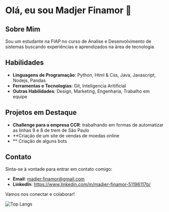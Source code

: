 # Olá, eu sou Madjer Finamor 👋

## Sobre Mim

Sou um estudante na FIAP no curso de Analise e Desenvolvimento de sistemas buscando experiências e aprendizados na área de tecnologia.

## Habilidades

- **Linguagens de Programação**: Python, Html & Css, Java, Javascript, Nodejs, Pandas
- **Ferramentas e Tecnologias**: Git, Inteligencia Aritificial
- **Outras Habilidades**: Design, Marketing, Engenharia, Trabalho em equipe

## Projetos em Destaque

- **Challenge para a empresa CCR**: trabalhando em formas de automatizar as linhas 9 e 8 de trem de São Paulo
- **Criação de um site de vendas de moedas online
- ** Criação de alguns bots


## Contato

Sinta-se à vontade para entrar em contato comigo:

- **Email**: madjer.finamor@gmail.com
- **LinkedIn**: https://www.linkedin.com/in/madjer-finamor-51196117b/

Vamos nos conectar e colaborar!





![Top Langs](https://github-readme-stats-git-masterrstaa-rickstaa.vercel.app/api/top-langs/?username=MadjerFin&layout=compact&theme=radical)





 

